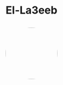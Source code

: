 # <p align="center"> El-La3eeb </p>
<div align="center" style="margin-top:6%;margin-bottom:6%;">
 <img style = "width:140px; height:140px; border-radius:100%;" src="https://imgur.com/LmdmSdS.gif" />
</div>